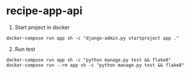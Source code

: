 # recipe-app-api

1. Start project in docker
```
docker-compose run app sh -c "django-admin.py startproject app ."
```

2. Run test
```
docker-compose run app sh -c "python manage.py test && flake8"
docker-compose run --rm app sh -c "python manage.py test && flake8"
```